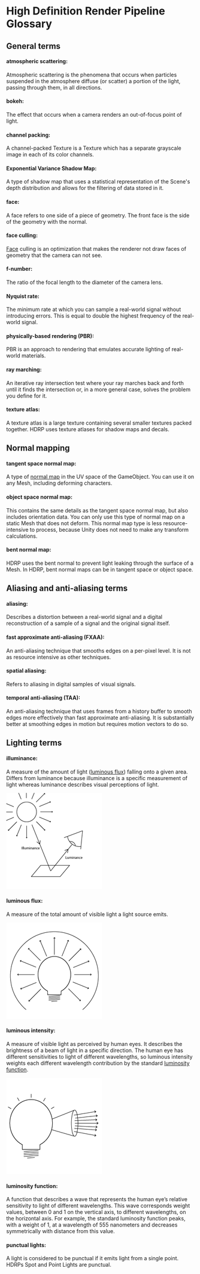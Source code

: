 # High Definition Render Pipeline Glossary

## General terms

<a name="AtmosphericScattering"></a>

#### atmospheric scattering:
Atmospheric scattering is the phenomena that occurs when particles suspended in the atmosphere diffuse (or scatter) a portion of the light, passing through them, in all directions.

<a name="Bokeh"></a>

#### bokeh:

The effect that occurs when a camera renders an out-of-focus point of light.

<a name="ChannelPacking"></a>

#### channel packing:
A channel-packed Texture is a Texture which has a separate grayscale image in each of its color channels.

<a name="ExponentialVarianceShadowMap"></a>

#### Exponential Variance Shadow Map:

A type of shadow map that uses a statistical representation of the Scene's depth distribution and allows for the filtering of data stored in it.

<a name="Face"></a>

#### face:

A face refers to one side of a piece of geometry. The front face is the side of the geometry with the normal.

<a name="FaceCulling"></a>

#### face culling:

[Face](#Face) culling is an optimization that makes the renderer not draw faces of geometry that the camera can not see.

<a name="f-number"></a>

#### f-number:

The ratio of the focal length to the diameter of the camera lens.

<a name="NyquistRate"></a>

#### Nyquist rate:
The minimum rate at which you can sample a real-world signal without introducing errors. This is equal to double the highest frequency of the real-world signal.

<a name="PhysicallyBasedRendering"></a>

#### physically-based rendering (PBR):
PBR is an approach to rendering that emulates accurate lighting of real-world materials.

<a name="RayMarching"></a>

#### ray marching:
An iterative ray intersection test where your ray marches back and forth until it finds the intersection or, in a more general case, solves the problem you define for it.

<a name="TextureAtlas"></a>

#### texture atlas:
A texture atlas is a large texture containing several smaller textures packed together. HDRP uses texture atlases for shadow maps and decals.



## Normal mapping

<a name="TangentSpaceNormalMap"></a>
#### tangent space normal map:
A type of [normal map](https://docs.unity3d.com/Manual/StandardShaderMaterialParameterNormalMap.html) in the UV space of the GameObject. You can use it on any Mesh, including deforming characters.

<a name="ObjectSpaceNormalMap"></a>

#### object space normal map:
This contains the same details as the tangent space normal map, but also includes orientation data. You can only use this type of normal map on a static Mesh that does not deform. This normal map type is less resource-intensive to process, because Unity does not need to make any transform calculations.

<a name="BentNormalMap"></a>
#### bent normal map:
HDRP uses the bent normal to prevent light leaking through the surface of a Mesh. In HDRP, bent normal maps can be in tangent space or object space.



## Aliasing and anti-aliasing terms

<a name="Aliasing"></a>

#### aliasing:
Describes a distortion between a real-world signal and a digital reconstruction of a sample of a signal and the original signal itself.

<a name="FastApproximateAntiAliasing"></a>

#### fast approximate anti-aliasing (FXAA):
An anti-aliasing technique that smooths edges on a per-pixel level. It is not as resource intensive as other techniques.

<a name="SpatialAliasing"></a>

#### spatial aliasing:
Refers to aliasing in digital samples of visual signals.


<a name="TemporalAntiAliasing"></a>

#### temporal anti-aliasing (TAA):
An anti-aliasing technique that uses frames from a history buffer to smooth edges more effectively than fast approximate anti-aliasing. It is substantially better at smoothing edges in motion but requires motion vectors to do so.



## Lighting terms

<a name="Illuminance"></a>
#### illuminance:

A measure of the amount of light ([luminous flux](#LuminousFlux)) falling onto a given area. Differs from luminance because illuminance is a specific measurement of light whereas luminance describes visual perceptions of light.

![](Images/GlossaryLighting3.png)


<a name="LuminousFlux"></a>
#### luminous flux:
A measure of the total amount of visible light a light source emits.

![Luminous flux](Images/GlossaryLighting1.png)

<a name="LuminousIntensity"></a>
#### luminous intensity:
A measure of visible light as perceived by human eyes. It describes the brightness of a beam of light in a specific direction. The human eye has different sensitivities to light of different wavelengths, so luminous intensity weights each different wavelength contribution by the standard [luminosity function](#LuminosityFunction).

![Luminous intensity](Images/GlossaryLighting2.png)

<a name="LuminosityFunction"></a>
#### luminosity function:
A function that describes a wave that represents the human eye’s relative sensitivity to light of different wavelengths. This wave corresponds weight values, between 0 and 1 on the vertical axis, to different wavelengths, on the horizontal axis. For example, the standard luminosity function peaks, with a weight of 1, at a wavelength of 555 nanometers and decreases symmetrically with distance from this value.


<a name="PunctualLight"></a>
#### punctual lights: 
A light is considered to be punctual if it emits light from a single point. HDRPs Spot and Point Lights are punctual.

